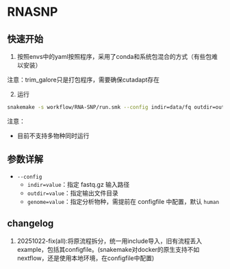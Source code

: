 # RNASNP

## 快速开始

1. 按照envs中的yaml按照程序，采用了conda和系统包混合的方式（有些包难以安装）

注意：trim_galore只是打包程序，需要确保cutadapt存在

2. 运行

```sh
snakemake -s workflow/RNA-SNP/run.smk --config indir=data/fq outdir=output --cores 45
```

注意：

- 目前不支持多物种同时运行

## 参数详解

- `--config`
  - `indir=value`：指定 fastq.gz 输入路径
  - `outdir=value`：指定输出文件目录
  - `genome=value`：指定分析物种，需提前在 configfile 中配置，默认 `human`


## changelog
1. 20251022-fix(all):将原流程拆分，统一用include导入，旧有流程丢入example，包括其configfile。(snakemake对docker的原生支持不如nextflow，还是使用本地环境，在configfile中配置)